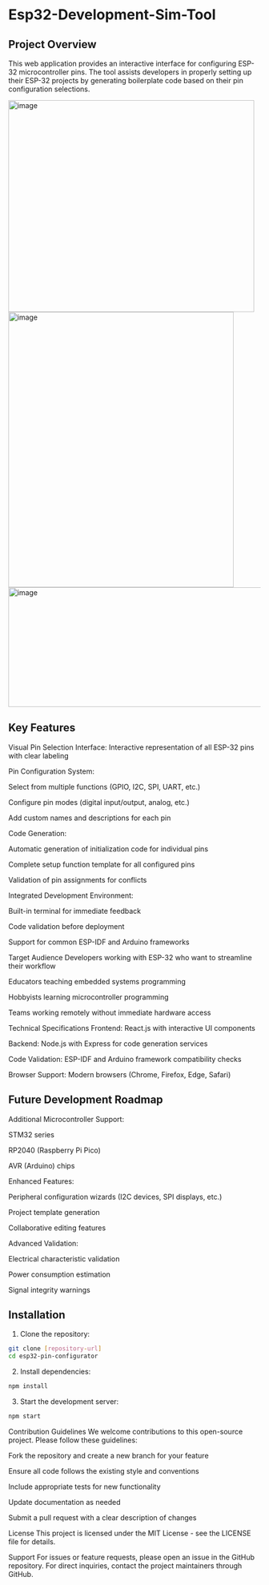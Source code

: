 # Esp32-Development-Sim-Tool

## Project Overview
This web application provides an interactive interface for configuring ESP-32 microcontroller pins. The tool assists developers in properly setting up their ESP-32 projects by generating boilerplate code based on their pin configuration selections.

<img width="491" height="423" alt="image" src="https://github.com/user-attachments/assets/2100f568-fa3c-4fe8-9ee8-1ecfa73e0bff" />

<img width="450" height="550" alt="image" src="https://github.com/user-attachments/assets/27d4a9ac-6c92-49a4-a83f-f6de98a799c8" />

<img width="588" height="239" alt="image" src="https://github.com/user-attachments/assets/ece7ba8e-4e1c-4019-8b73-14bf2e33796e" />



## Key Features
Visual Pin Selection Interface: Interactive representation of all ESP-32 pins with clear labeling

Pin Configuration System:

Select from multiple functions (GPIO, I2C, SPI, UART, etc.)

Configure pin modes (digital input/output, analog, etc.)

Add custom names and descriptions for each pin

Code Generation:

Automatic generation of initialization code for individual pins

Complete setup function template for all configured pins

Validation of pin assignments for conflicts

Integrated Development Environment:

Built-in terminal for immediate feedback

Code validation before deployment

Support for common ESP-IDF and Arduino frameworks

Target Audience
Developers working with ESP-32 who want to streamline their workflow

Educators teaching embedded systems programming

Hobbyists learning microcontroller programming

Teams working remotely without immediate hardware access

Technical Specifications
Frontend: React.js with interactive UI components

Backend: Node.js with Express for code generation services

Code Validation: ESP-IDF and Arduino framework compatibility checks

Browser Support: Modern browsers (Chrome, Firefox, Edge, Safari)

## Future Development Roadmap
Additional Microcontroller Support:

STM32 series

RP2040 (Raspberry Pi Pico)

AVR (Arduino) chips

Enhanced Features:

Peripheral configuration wizards (I2C devices, SPI displays, etc.)

Project template generation

Collaborative editing features

Advanced Validation:

Electrical characteristic validation

Power consumption estimation

Signal integrity warnings

## Installation

1. Clone the repository:

```bash
git clone [repository-url]
cd esp32-pin-configurator
```

2. Install dependencies:

```bash
npm install
```

3. Start the development server:

```bash
npm start
```





Contribution Guidelines
We welcome contributions to this open-source project. Please follow these guidelines:

Fork the repository and create a new branch for your feature

Ensure all code follows the existing style and conventions

Include appropriate tests for new functionality

Update documentation as needed

Submit a pull request with a clear description of changes

License
This project is licensed under the MIT License - see the LICENSE file for details.

Support
For issues or feature requests, please open an issue in the GitHub repository. For direct inquiries, contact the project maintainers through GitHub.
